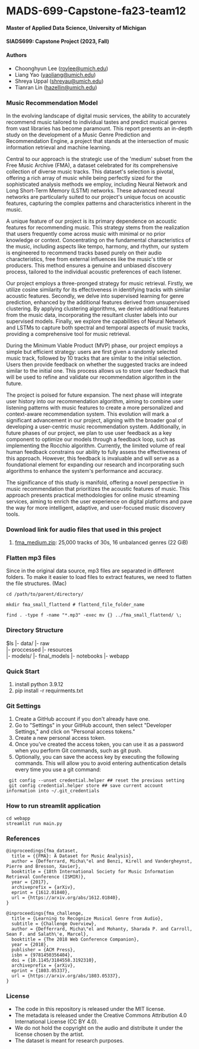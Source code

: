 # MADS-699-Capstone-fa23-team12
#### Master of Applied Data Science, University of Michigan
#### SIADS699: Capstone Project (2023, Fall)
#### Authors
  * Choonghyun Lee (roylee@umich.edu)
  * Liang Yao (yaoliang@umich.edu)
  * Shreya Uppal (shreyau@umich.edu)
  * Tianran Lin (hazellin@umich.edu)

### Music Recommendation Model
In the evolving landscape of digital music services, the ability to accurately recommend music tailored to individual tastes and predict musical genres from vast libraries has become paramount. This report presents an in-depth study on the development of a Music Genre Prediction and Recommendation Engine, a project that stands at the intersection of music information retrieval and machine learning. 

Central to our approach is the strategic use of the 'medium' subset from the Free Music Archive (FMA), a dataset celebrated for its comprehensive collection of diverse music tracks. This dataset's selection is pivotal, offering a rich array of music while being perfectly sized for the sophisticated analysis methods we employ, including Neural Network and Long Short-Term Memory (LSTM) networks. These advanced neural networks are particularly suited to our project's unique focus on acoustic features, capturing the complex patterns and characteristics inherent in the music.

A unique feature of our project is its primary dependence on acoustic features for recommending music. This strategy stems from the realization that users frequently come across music with minimal or no prior knowledge or context. Concentrating on the fundamental characteristics of the music, including aspects like tempo, harmony, and rhythm, our system is engineered to recommend tracks based purely on their audio characteristics, free from external influences like the music's title or producers. This method ensures a genuine and unbiased discovery process, tailored to the individual acoustic preferences of each listener.

Our project employs a three-pronged strategy for music retrieval. Firstly, we utilize cosine similarity for its effectiveness in identifying tracks with similar acoustic features. Secondly, we delve into supervised learning for genre prediction, enhanced by the additional features derived from unsupervised clustering. By applying clustering algorithms, we derive additional features from the music data, incorporating the resultant cluster labels into our supervised models. Finally, we explore the capabilities of Neural Network and LSTMs to capture both spectral and temporal aspects of music tracks, providing a comprehensive tool for music retrieval.

During the Minimum Viable Product (MVP) phase, our project employs a simple but efficient strategy: users are first given a randomly selected music track, followed by 10 tracks that are similar to the initial selection. Users then provide feedback on whether the suggested tracks are indeed similar to the initial one. This process allows us to store user feedback that will be used to refine and validate our recommendation algorithm in the future.

The project is poised for future expansion. The next phase will integrate user history into our recommendation algorithm, aiming to combine user listening patterns with music features to create a more personalized and context-aware recommendation system. This evolution will mark a significant advancement in our project, aligning with the broader goal of developing a user-centric music recommendation system. 
Additionally, in future phases of our project, we plan to use user feedback as a key component to optimize our models through a feedback loop, such as implementing the Rocchio algorithm. Currently, the limited volume of real human feedback constrains our ability to fully assess the effectiveness of this approach. However, this feedback is invaluable and will serve as a foundational element for expanding our research and incorporating such algorithms to enhance the system's performance and accuracy.

The significance of this study is manifold, offering a novel perspective in music recommendation that prioritizes the acoustic features of music. This approach presents practical methodologies for online music streaming services, aiming to enrich the user experience on digital platforms and pave the way for more intelligent, adaptive, and user-focused music discovery tools.

### Download link for audio files that used in this project
1. [fma_medium.zip](https://os.unil.cloud.switch.ch/fma/fma_medium.zip):  25,000 tracks of 30s, 16 unbalanced genres (22 GiB)

### Flatten mp3 files
Since in the original data source, mp3 files are separated in different folders. To make it easier to load files to extract features, we need to flatten the file structures. (Mac)

```
cd /path/to/parent/directory/
```

```
mkdir fma_small_flattend # flattend_file_folder_name 
```

```
find . -type f -name "*.mp3" -exec mv {} ../fma_small_flattend/ \;
```

### Directory Structure
$ls
|- data/
    |- raw             
    |- proccessed
    |- resources	   
	|- models/
	   |- final_models
		  |- notebooks
 |- webapp

### Quick Start
1. install python 3.9.12
2. pip install -r requirments.txt

### Git Settings
1. Create a GitHub account if you don't already have one.
2. Go to "Settings" in your GitHub account, then select "Developer Settings," and click on "Personal access tokens."
3. Create a new personal access token.
4. Once you've created the access token, you can use it as a password when you perform Git commands, such as git push.
5. Optionally, you can save the access key by executing the following commands. This will allow you to avoid entering authentication details every time you use a git command:
```
 git config --unset credential.helper ## reset the previous setting
 git config credential.helper store ## save current account information into ~/.git_credentials
```

### How to run streamlit application
```
cd webapp
streamlit run main.py
```

### References
```
@inproceedings{fma_dataset,
  title = {{FMA}: A Dataset for Music Analysis},
  author = {Defferrard, Micha\"el and Benzi, Kirell and Vandergheynst, Pierre and Bresson, Xavier},
  booktitle = {18th International Society for Music Information Retrieval Conference (ISMIR)},
  year = {2017},
  archiveprefix = {arXiv},
  eprint = {1612.01840},
  url = {https://arxiv.org/abs/1612.01840},
}
```

```
@inproceedings{fma_challenge,
  title = {Learning to Recognize Musical Genre from Audio},
  subtitle = {Challenge Overview},
  author = {Defferrard, Micha\"el and Mohanty, Sharada P. and Carroll, Sean F. and Salath\'e, Marcel},
  booktitle = {The 2018 Web Conference Companion},
  year = {2018},
  publisher = {ACM Press},
  isbn = {9781450356404},
  doi = {10.1145/3184558.3192310},
  archiveprefix = {arXiv},
  eprint = {1803.05337},
  url = {https://arxiv.org/abs/1803.05337},
}
```

### License
* The code in this repository is released under the MIT license.
* The metadata is released under the Creative Commons Attribution 4.0 International License (CC BY 4.0).
* We do not hold the copyright on the audio and distribute it under the license chosen by the artist.
* The dataset is meant for research purposes.
